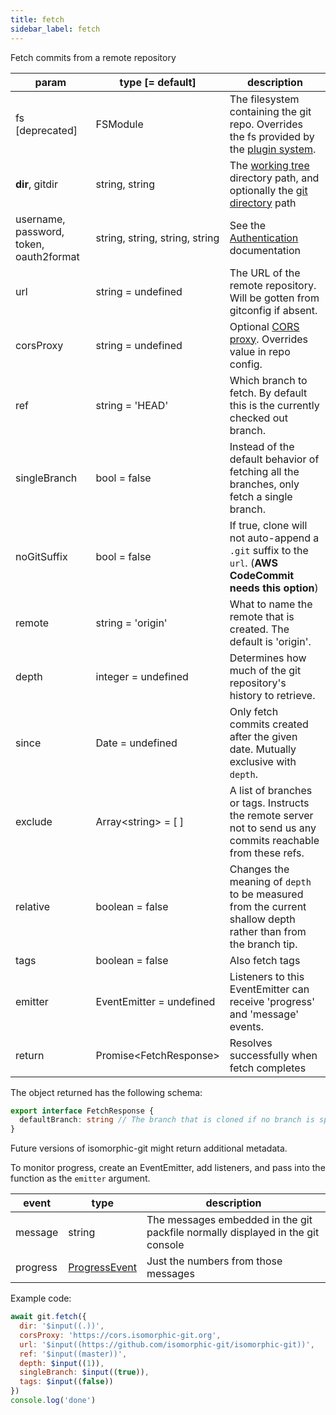 ```yaml
---
title: fetch
sidebar_label: fetch
---
```


Fetch commits from a remote repository

| param                                   | type [= default]                              | description                                                                                                         |
| --------------------------------------- | --------------------------------------------- | ------------------------------------------------------------------------------------------------------------------- |
| fs [deprecated]                         | FSModule                                      | The filesystem containing the git repo. Overrides the fs provided by the [plugin system](./plugin_fs.md).           |
| **dir**, gitdir                         | string, string                                | The [working tree](dir-vs-gitdir.md) directory path, and optionally the [git directory](dir-vs-gitdir.md) path      |
| username, password, token, oauth2format | string,&nbsp;string,&nbsp;string,&nbsp;string | See the [Authentication](./authentication.html) documentation                                                       |
| url                                     | string   = undefined                          | The URL of the remote repository. Will be gotten from gitconfig if absent.                                          |
| corsProxy                               | string = undefined                            | Optional [CORS proxy](https://www.npmjs.com/@isomorphic-git/cors-proxy). Overrides value in repo config. |
| ref                                     | string   = 'HEAD'                             | Which branch to fetch. By default this is the currently checked out branch.                                         |
| singleBranch                            | bool     = false                              | Instead of the default behavior of fetching all the branches, only fetch a single branch.                           |
| noGitSuffix                             | bool     = false                              | If true, clone will not auto-append a `.git` suffix to the `url`. (**AWS CodeCommit needs this option**)            |
| remote                                  | string   = 'origin'                           | What to name the remote that is created. The default is 'origin'.                                                   |
| depth                                   | integer  = undefined                          | Determines how much of the git repository's history to retrieve.                                                    |
| since                                   | Date     = undefined                          | Only fetch commits created after the given date. Mutually exclusive with `depth`.                                   |
| exclude                                 | Array\<string\> = [ ]                         | A list of branches or tags. Instructs the remote server not to send us any commits reachable from these refs.       |
| relative                                | boolean  = false                              | Changes the meaning of `depth` to be measured from the current shallow depth rather than from the branch tip.       |
| tags                                    | boolean  = false                              | Also fetch tags                                                                                                     |
| emitter                                 | EventEmitter = undefined                      | Listeners to this EventEmitter can receive 'progress' and 'message' events.                                         |
| return                                  | Promise\<FetchResponse\>                      | Resolves successfully when fetch completes                                                                          |

The object returned has the following schema:

```ts
export interface FetchResponse {
  defaultBranch: string // The branch that is cloned if no branch is specified (typically "master")
}
```
Future versions of isomorphic-git might return additional metadata.

To monitor progress, create an EventEmitter, add listeners, and pass into the function as the `emitter` argument.

| event    | type                                                                            | description                                                                     |
| -------- | ------------------------------------------------------------------------------- | ------------------------------------------------------------------------------- |
| message  | string                                                                          | The messages embedded in the git packfile normally displayed in the git console |
| progress | [ProgressEvent](https://developer.mozilla.org/en-US/docs/Web/API/ProgressEvent) | Just the numbers from those messages                                            |

Example code:

```js live
await git.fetch({
  dir: '$input((.))',
  corsProxy: 'https://cors.isomorphic-git.org',
  url: '$input((https://github.com/isomorphic-git/isomorphic-git))',
  ref: '$input((master))',
  depth: $input((1)),
  singleBranch: $input((true)),
  tags: $input((false))
})
console.log('done')
```
